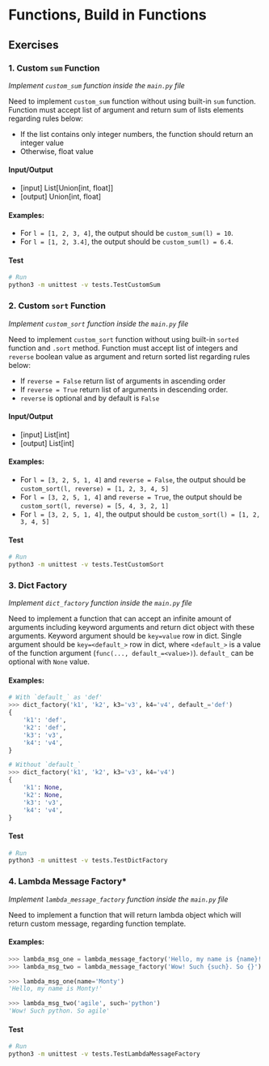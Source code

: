 # Functions, Build in Functions

## Exercises

### 1. Custom `sum` Function

_Implement `custom_sum` function inside the `main.py` file_

Need to implement `custom_sum` function without using built-in `sum` function.
Function must accept list of argument and return sum of lists elements regarding rules below:

- If the list contains only integer numbers, the function should return an integer value
- Otherwise, float value

#### Input/Output

- [input] List[Union[int, float]]
- [output] Union[int, float]

#### Examples:

- For `l = [1, 2, 3, 4]`, the output should be `custom_sum(l) = 10`.
- For `l = [1, 2, 3.4]`, the output should be `custom_sum(l) = 6.4`.

#### Test

```bash
# Run
python3 -m unittest -v tests.TestCustomSum
```


### 2. Custom `sort` Function

_Implement `custom_sort` function inside the `main.py` file_

Need to implement `custom_sort` function without using built-in `sorted` function and `.sort` method.
Function must accept list of integers and `reverse` boolean value as argument and return sorted list regarding rules below:

- If `reverse = False` return list of arguments in ascending order
- If `reverse = True` return list of arguments in descending order.
- `reverse` is optional and by default is `False`

#### Input/Output

- [input] List[int]
- [output] List[int]

#### Examples:

- For `l = [3, 2, 5, 1, 4]` and `reverse = False`, the output should be `custom_sort(l, reverse) = [1, 2, 3, 4, 5]`
- For `l = [3, 2, 5, 1, 4]` and `reverse = True`, the output should be `custom_sort(l, reverse) = [5, 4, 3, 2, 1]`
- For `l = [3, 2, 5, 1, 4]`, the output should be `custom_sort(l) = [1, 2, 3, 4, 5]`

#### Test

```bash
# Run
python3 -m unittest -v tests.TestCustomSort
```

### 3. Dict Factory

_Implement `dict_factory` function inside the `main.py` file_

Need to implement a function that can accept an infinite amount of arguments
including keyword arguments and return dict object with these arguments.
Keyword argument should be `key=value` row in dict.
Single argument should be `key=<default_>` row in dict, where `<default_>` is a value of the function argument (`func(..., default_=<value>)`).
`default_` can be optional with `None` value.

#### Examples:

```python
# With `default_` as 'def'
>>> dict_factory('k1', 'k2', k3='v3', k4='v4', default_='def')
{
    'k1': 'def',
    'k2': 'def',
    'k3': 'v3',
    'k4': 'v4',
}

# Without `default_`
>>> dict_factory('k1', 'k2', k3='v3', k4='v4')
{
    'k1': None,
    'k2': None,
    'k3': 'v3',
    'k4': 'v4',
}
```

#### Test

```bash
# Run
python3 -m unittest -v tests.TestDictFactory
```



### 4. Lambda Message Factory*

_Implement `lambda_message_factory` function inside the `main.py` file_

Need to implement a function that will return lambda object which will return custom message,
regarding function template.

#### Examples:

```python
>>> lambda_msg_one = lambda_message_factory('Hello, my name is {name}!')
>>> lambda_msg_two = lambda_message_factory('Wow! Such {such}. So {}')

>>> lambda_msg_one(name='Monty')
'Hello, my name is Monty!'

>>> lambda_msg_two('agile', such='python')
'Wow! Such python. So agile'
```

#### Test

```bash
# Run
python3 -m unittest -v tests.TestLambdaMessageFactory
```
